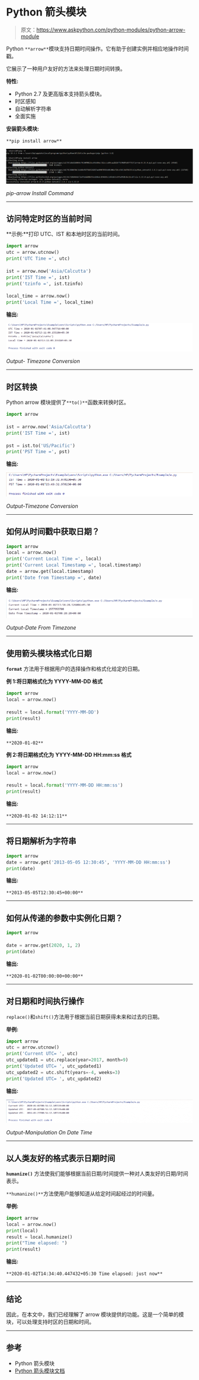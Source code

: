 # Python 箭头模块

> 原文：<https://www.askpython.com/python-modules/python-arrow-module>

Python `**arrow**`模块支持日期时间操作。它有助于创建实例并相应地操作时间戳。

它展示了一种用户友好的方法来处理日期时间转换。

**特性:**

*   Python 2.7 及更高版本支持箭头模块。
*   时区感知
*   自动解析字符串
*   全面实施

**安装箭头模块:**

`**pip install arrow**`

![Pip Arrow Install Command](img/a6da07572d61696245fcbf1bed9cfba1.png)

*pip-arrow Install Command*

* * *

## 访问特定时区的当前时间

**示例:**打印 UTC、IST 和本地时区的当前时间。

```py
import arrow
utc = arrow.utcnow()
print('UTC Time =', utc)

ist = arrow.now('Asia/Calcutta')
print('IST Time =', ist)
print('tzinfo =', ist.tzinfo)

local_time = arrow.now()
print('Local Time =', local_time)

```

**输出:**

![Output Timezone Conversion](img/ed092f5ad160cd704799b9e20d73b411.png)

*Output- Timezone Conversion*

* * *

## 时区转换

Python arrow 模块提供了`**to()**`函数来转换时区。

```py
import arrow

ist = arrow.now('Asia/Calcutta')
print('IST Time =', ist)

pst = ist.to('US/Pacific')
print('PST Time =', pst)

```

**输出:**

![Output Timezone Conversion 1](img/82e267e711af8935978e288770416b87.png)

*Output-Timezone Conversion*

* * *

## 如何从时间戳中获取日期？

```py
import arrow
local = arrow.now()
print('Current Local Time =', local)
print('Current Local Timestamp =', local.timestamp)
date = arrow.get(local.timestamp)
print('Date from Timestamp =', date)

```

**输出:**

![Output Date From Timezone](img/55f968ac4c70de27997820f5d16613b7.png)

*Output-Date From Timezone*

* * *

## 使用箭头模块格式化日期

**`format`** 方法用于根据用户的选择操作和格式化给定的日期。

**例 1:将日期格式化为 YYYY-MM-DD 格式**

```py
import arrow
local = arrow.now()

result = local.format('YYYY-MM-DD')
print(result)

```

**输出:**

`**2020-01-02**`

**例 2:将日期格式化为** **YYYY-MM-DD HH:mm:ss 格式**

```py
import arrow
local = arrow.now()

result = local.format('YYYY-MM-DD HH:mm:ss')
print(result)

```

**输出:**

`**2020-01-02 14:12:11**`

* * *

## 将日期解析为字符串

```py
import arrow
date = arrow.get('2013-05-05 12:30:45', 'YYYY-MM-DD HH:mm:ss')
print(date)

```

**输出:**

`**2013-05-05T12:30:45+00:00**`

* * *

## 如何从传递的参数中实例化日期？

```py
import arrow

date = arrow.get(2020, 1, 2)
print(date)

```

**输出:**

`**2020-01-02T00:00:00+00:00**`

* * *

## 对日期和时间执行操作

`replace()`和`shift()`方法用于根据当前日期获得未来和过去的日期。

**举例:**

```py
import arrow
utc = arrow.utcnow()
print('Current UTC= ', utc)
utc_updated1 = utc.replace(year=2017, month=9)
print('Updated UTC= ', utc_updated1)
utc_updated2 = utc.shift(years=-4, weeks=3)
print('Updated UTC= ', utc_updated2)

```

**输出:**

![Output Manipulation On Date Time](img/3c1058c1f62c425dbcf1c02f791b5f38.png)

*Output-Manipulation On Date Time*

* * *

## 以人类友好的格式表示日期时间

**`humanize()`** 方法使我们能够根据当前日期/时间提供一种对人类友好的日期/时间表示。

`**humanize()**`方法使用户能够知道从给定时间起经过的时间量。

**举例:**

```py
import arrow
local = arrow.now()
print(local)
result = local.humanize()
print("Time elapsed: ")
print(result)

```

**输出:**

`**2020-01-02T14:34:40.447432+05:30
Time elapsed:
just now**`

* * *

## 结论

因此，在本文中，我们已经理解了 arrow 模块提供的功能。这是一个简单的模块，可以处理支持时区的日期和时间。

* * *

## 参考

*   Python 箭头模块
*   [Python 箭头模块文档](https://pypi.org/project/arrow/)